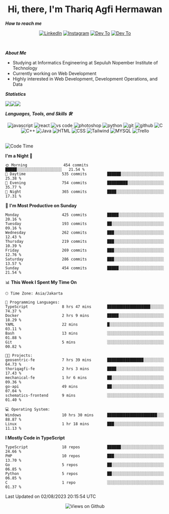<div align="center">
  <h1>Hi, there, I'm Thariq Agfi Hermawan</h1>
</div>


***How to reach me***
<p align='center'>
   <a href="https://www.linkedin.com/in/thariqagfihermawan" target="_blank"><img src="https://img.shields.io/badge/LinkedIn-0077B5?style=for-the-badge&logo=linkedin&logoColor=white" alt="LinkedIn"></a>
   <a href="https://www.instagram.com/thoriqagfi" target="_blank"><img src="https://img.shields.io/badge/Instagram-E4405F?style=for-the-badge&logo=instagram&logoColor=white" alt="Instagram"></a>
   <a href="https://medium.com/@thoriq.aghfi60" target="_blank"><img src="https://img.shields.io/badge/Medium-12100E?style=for-the-badge&logo=medium&logoColor=white" alt="Dev To"></a>
   <a href="https://linktr.ee/thoriqagfi" target="_blank"><img src="https://img.shields.io/badge/linktree-1de9b6?style=for-the-badge&logo=linktree&logoColor=white" alt="Dev To"></a>
</p>

<br>

***About Me***
- Studying at Informatics Engineering at Sepuluh Nopember Institute of Technology
- Currently working on Web Development
- Highly interested in Web Development, Development Operations, and Data

***Statistics***

<!-- [![GitHub Streak](http://github-readme-streak-stats.herokuapp.com?user=thoriqagfi&theme=dark)](https://git.io/streak-stats) -->

<div align="center">
  <div style="display: flex;">
    <img src="http://github-readme-streak-stats.herokuapp.com?user=thoriqagfi&theme=chartreuse-dark"/>
    <img src="https://github-readme-stats.vercel.app/api/top-langs/?username=thoriqagfi&layout=compact&&theme=chartreuse-dark&langs_count=8)](https://github.com/thoriqagfi"/>
    <img src="https://github-readme-stats.vercel.app/api?username=thoriqagfi&show_icons=true&theme=chartreuse-dark"/>
  </div>
</div>

<!-- [![Top Langs](https://github-readme-stats.vercel.app/api/top-langs/?username=thoriqagfi&layout=compact&&theme=chartreuse-dark&langs_count=8)](https://github.com/thoriqagfi)
< ![Agfi's GitHub stats](https://github-readme-stats.vercel.app/api?username=thoriqagfi&show_icons=true&theme=chartreuse-dark) -->

***Languages, Tools, and Skills 🛠***

  <div align="center">
    <img src="https://img.shields.io/badge/JavaScript-F7DF1E?style=for-the-badge&logo=javascript&logoColor=black" alt="javascript" />
    <img src="https://img.shields.io/badge/React-61DAFB?style=for-the-badge&logo=react&logoColor=black" alt="react" />
    <img src="https://img.shields.io/badge/vs%20code-007ACC?style=for-the-badge&logo=visual%20studio%20code&logoColor=white" alt="vs code" />
    <img src="https://img.shields.io/badge/adobe%20photoshop-31A8FF?style=for-the-badge&logo=adobe%20photoshop&logoColor=white" alt="photoshop" />
    <img src="https://img.shields.io/badge/python-3776AB?style=for-the-badge&logo=python&logoColor=white" alt="python" />
    <img src="https://img.shields.io/badge/Git-F05032?style=for-the-badge&logo=git&logoColor=white" alt="git" />
    <img src="https://img.shields.io/badge/GitHub-100000?style=for-the-badge&logo=github&logoColor=white" alt="github" />
    <img src="https://img.shields.io/badge/c-%2300599C.svg?style=for-the-badge&logo=c&logoColor=white" alt="C" />
    <img src="https://img.shields.io/badge/c++-%2300599C.svg?style=for-the-badge&logo=c%2B%2B&logoColor=white" alt="C++" />
    <img src="https://img.shields.io/badge/Java-ED8B00?style=for-the-badge&logo=java&logoColor=white" alt="Java"/>
    <img src="https://img.shields.io/badge/HTML5-E34F26?style=for-the-badge&logo=html5&logoColor=white" alt="HTML" />
    <img src="https://img.shields.io/badge/CSS-239120?&style=for-the-badge&logo=css3&logoColor=white" alt ="CSS" />
    <img src="https://img.shields.io/badge/tailwindcss-%2338B2AC.svg?style=for-the-badge&logo=tailwind-css&logoColor=white" alt="Tailwind" />
    <img src="https://img.shields.io/badge/MySQL-00000F?style=for-the-badge&logo=mysql&logoColor=white" alt="MYSQL" />
    <img src="https://img.shields.io/badge/Trello-%23026AA7.svg?style=for-the-badge&logo=Trello&logoColor=white" alt="Trello" />
  </div><br>

<!--START_SECTION:waka-->
![Code Time](http://img.shields.io/badge/Code%20Time-596%20hrs%2027%20mins-blue)

**I'm a Night 🦉** 

```text
🌞 Morning                454 commits         █████░░░░░░░░░░░░░░░░░░░░   21.54 % 
🌆 Daytime                535 commits         ██████░░░░░░░░░░░░░░░░░░░   25.38 % 
🌃 Evening                754 commits         █████████░░░░░░░░░░░░░░░░   35.77 % 
🌙 Night                  365 commits         ████░░░░░░░░░░░░░░░░░░░░░   17.31 % 
```
📅 **I'm Most Productive on Sunday** 

```text
Monday                   425 commits         █████░░░░░░░░░░░░░░░░░░░░   20.16 % 
Tuesday                  193 commits         ██░░░░░░░░░░░░░░░░░░░░░░░   09.16 % 
Wednesday                262 commits         ███░░░░░░░░░░░░░░░░░░░░░░   12.43 % 
Thursday                 219 commits         ███░░░░░░░░░░░░░░░░░░░░░░   10.39 % 
Friday                   269 commits         ███░░░░░░░░░░░░░░░░░░░░░░   12.76 % 
Saturday                 286 commits         ███░░░░░░░░░░░░░░░░░░░░░░   13.57 % 
Sunday                   454 commits         █████░░░░░░░░░░░░░░░░░░░░   21.54 % 
```


📊 **This Week I Spent My Time On** 

```text
🕑︎ Time Zone: Asia/Jakarta

💬 Programming Languages: 
TypeScript               8 hrs 47 mins       ███████████████████░░░░░░   74.37 % 
Docker                   2 hrs 9 mins        █████░░░░░░░░░░░░░░░░░░░░   18.29 % 
YAML                     22 mins             █░░░░░░░░░░░░░░░░░░░░░░░░   03.11 % 
Bash                     13 mins             ░░░░░░░░░░░░░░░░░░░░░░░░░   01.88 % 
Git                      5 mins              ░░░░░░░░░░░░░░░░░░░░░░░░░   00.82 % 

🐱‍💻 Projects: 
geosentric-fe            7 hrs 39 mins       ████████████████░░░░░░░░░   64.73 % 
thoriqagfi-fe            2 hrs 3 mins        ████░░░░░░░░░░░░░░░░░░░░░   17.43 % 
mechanical-fe            1 hr 6 mins         ██░░░░░░░░░░░░░░░░░░░░░░░   09.36 % 
go-api                   49 mins             ██░░░░░░░░░░░░░░░░░░░░░░░   07.04 % 
schematics-frontend      9 mins              ░░░░░░░░░░░░░░░░░░░░░░░░░   01.40 % 

💻 Operating System: 
Windows                  10 hrs 30 mins      ██████████████████████░░░   88.87 % 
Linux                    1 hr 18 mins        ███░░░░░░░░░░░░░░░░░░░░░░   11.13 % 
```

**I Mostly Code in TypeScript** 

```text
TypeScript               18 repos            ██████░░░░░░░░░░░░░░░░░░░   24.66 % 
PHP                      10 repos            ███░░░░░░░░░░░░░░░░░░░░░░   13.70 % 
Go                       5 repos             ██░░░░░░░░░░░░░░░░░░░░░░░   06.85 % 
Python                   5 repos             ██░░░░░░░░░░░░░░░░░░░░░░░   06.85 % 
C                        1 repo              ░░░░░░░░░░░░░░░░░░░░░░░░░   01.37 % 
```




 Last Updated on 02/08/2023 20:15:54 UTC
<!--END_SECTION:waka-->

<div align="center">
<img src="https://komarev.com/ghpvc/?username=thoriqagfi&color=blue" alt="Views on Github" />
</div>